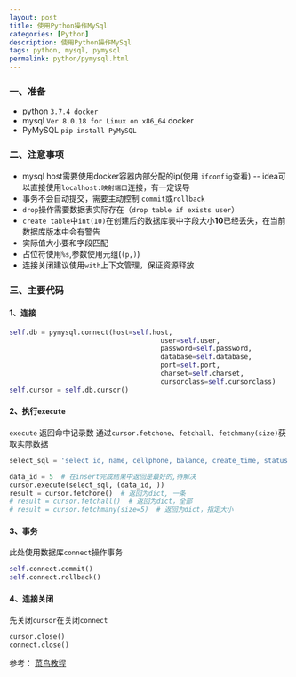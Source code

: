 ```yaml
---
layout: post
title: 使用Python操作MySql
categories: [Python]
description: 使用Python操作MySql
tags: python, mysql, pymysql
permalink: python/pymysql.html
---
```


### 一、准备
* python `3.7.4 docker`
* mysql `Ver 8.0.18 for Linux on x86_64` docker
* PyMySQL `pip install PyMySQL`

### 二、注意事项
* mysql host需要使用docker容器内部分配的ip(使用 `ifconfig`查看) -- idea可以直接使用`localhost:映射端口`连接，有一定误导
* 事务不会自动提交，需要主动控制 `commit`或`rollback`
* `drop`操作需要数据表实际存在（`drop table if exists user`）
* `create table`中`int(10)`在创建后的数据库表中字段大小**10**已经丢失，在当前数据库版本中会有警告
* 实际值大小要和字段匹配
* 占位符使用`%s`,参数使用元组(`(p,)`)
* 连接关闭建议使用`with`上下文管理，保证资源释放

### 三、主要代码
#### 1、连接
```python
self.db = pymysql.connect(host=self.host,
                                      user=self.user,
                                      password=self.password,
                                      database=self.database,
                                      port=self.port,
                                      charset=self.charset,
                                      cursorclass=self.cursorclass)
self.cursor = self.db.cursor()
```
#### 2、执行`execute`
`execute` 返回命中记录数
通过`cursor.fetchone`、`fetchall`、`fetchmany(size)`获取实际数据
```python
select_sql = 'select id, name, cellphone, balance, create_time, status from user where id = %s'

data_id = 5  # 在insert完成结果中返回是最好的,待解决
cursor.execute(select_sql, (data_id, ))
result = cursor.fetchone()  # 返回为dict, 一条
# result = cursor.fetchall()  # 返回为dict，全部
# result = cursor.fetchmany(size=5)  # 返回为dict，指定大小
```

#### 3、事务
此处使用数据库`connect`操作事务
```python
self.connect.commit()
self.connect.rollback()
```
#### 4、连接关闭
先关闭`cursor`在关闭`connect`
```python
cursor.close()
connect.close()
```

参考：
[菜鸟教程](https://www.runoob.com/python3/python3-mysql.html)